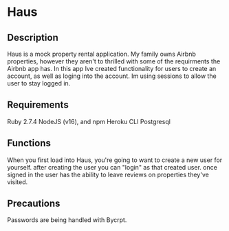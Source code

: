 # Haus

## Description

Haus is a mock property rental application. My family owns Airbnb properties, however they aren't to thrilled with some of the requirments the Airbnb app has. In this app Ive created functionality for users to create an account, as well as loging into the account. Im using sessions to allow the user to stay logged in.

## Requirements

Ruby 2.7.4
NodeJS (v16), and npm
Heroku CLI
Postgresql

## Functions

When you first load into Haus, you're going to want to create a new user for yourself.
after creating the user you can "login" as that created user.
once signed in the user has the ability to leave reviews on properties they've visited.

## Precautions

Passwords are being handled with Bycrpt.
